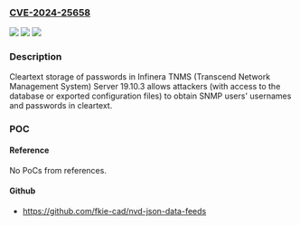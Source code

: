 ### [CVE-2024-25658](https://cve.mitre.org/cgi-bin/cvename.cgi?name=CVE-2024-25658)
![](https://img.shields.io/static/v1?label=Product&message=n%2Fa&color=blue)
![](https://img.shields.io/static/v1?label=Version&message=n%2Fa&color=blue)
![](https://img.shields.io/static/v1?label=Vulnerability&message=n%2Fa&color=brighgreen)

### Description

Cleartext storage of passwords in Infinera TNMS (Transcend Network Management System) Server 19.10.3 allows attackers (with access to the database or exported configuration files) to obtain SNMP users' usernames and passwords in cleartext.

### POC

#### Reference
No PoCs from references.

#### Github
- https://github.com/fkie-cad/nvd-json-data-feeds

